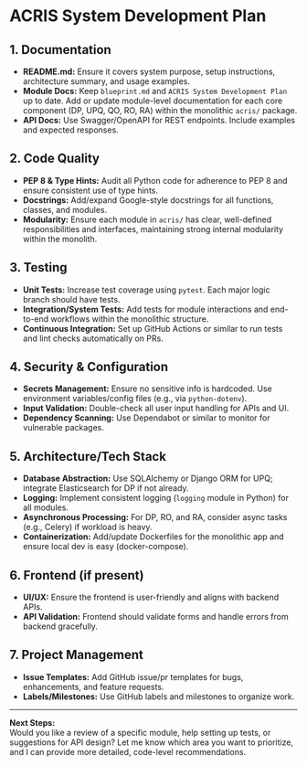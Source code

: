 # ACRIS System Development Plan

## 1. Documentation

- **README.md:** Ensure it covers system purpose, setup instructions, architecture summary, and usage examples.
- **Module Docs:** Keep `blueprint.md` and `ACRIS System Development Plan` up to date. Add or update module-level documentation for each core component (DP, UPQ, QO, RO, RA) within the monolithic `acris/` package.
- **API Docs:** Use Swagger/OpenAPI for REST endpoints. Include examples and expected responses.

## 2. Code Quality

- **PEP 8 & Type Hints:** Audit all Python code for adherence to PEP 8 and ensure consistent use of type hints.
- **Docstrings:** Add/expand Google-style docstrings for all functions, classes, and modules.
- **Modularity:** Ensure each module in `acris/` has clear, well-defined responsibilities and interfaces, maintaining strong internal modularity within the monolith.

## 3. Testing

- **Unit Tests:** Increase test coverage using `pytest`. Each major logic branch should have tests.
- **Integration/System Tests:** Add tests for module interactions and end-to-end workflows within the monolithic structure.
- **Continuous Integration:** Set up GitHub Actions or similar to run tests and lint checks automatically on PRs.

## 4. Security & Configuration

- **Secrets Management:** Ensure no sensitive info is hardcoded. Use environment variables/config files (e.g., via `python-dotenv`).
- **Input Validation:** Double-check all user input handling for APIs and UI.
- **Dependency Scanning:** Use Dependabot or similar to monitor for vulnerable packages.

## 5. Architecture/Tech Stack

- **Database Abstraction:** Use SQLAlchemy or Django ORM for UPQ; integrate Elasticsearch for DP if not already.
- **Logging:** Implement consistent logging (`logging` module in Python) for all modules.
- **Asynchronous Processing:** For DP, RO, and RA, consider async tasks (e.g., Celery) if workload is heavy.
- **Containerization:** Add/update Dockerfiles for the monolithic app and ensure local dev is easy (docker-compose).

## 6. Frontend (if present)

- **UI/UX:** Ensure the frontend is user-friendly and aligns with backend APIs.
- **API Validation:** Frontend should validate forms and handle errors from backend gracefully.

## 7. Project Management

- **Issue Templates:** Add GitHub issue/pr templates for bugs, enhancements, and feature requests.
- **Labels/Milestones:** Use GitHub labels and milestones to organize work.

---

**Next Steps:**  
Would you like a review of a specific module, help setting up tests, or suggestions for API design? Let me know which area you want to prioritize, and I can provide more detailed, code-level recommendations.
